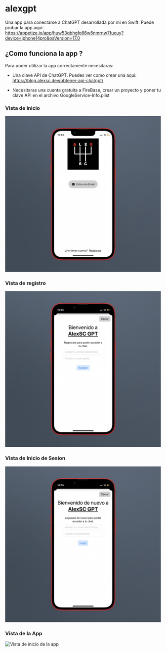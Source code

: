 # alexgpt
Una app para conectarse a ChatGPT desarrollada por mi en Swift.
Puede probar la app aqui: https://appetize.io/app/huw53qbhgfo66w5nmrnw7fuouy?device=iphone14pro&osVersion=17.0

## ¿Como funciona la app ?
Para poder utilizar la app correctamente necesitaras:

- Una clave API de ChatGPT. Puedes ver como crear una aqui: https://blog.alexsc.dev/obtener-api-chatgpt/

- Necesitaras una cuenta gratuita a FireBase, crear un proyecto y poner tu clave API en el archivo GoogleService-Info.plist

### Vista de inicio
<img src="AssetsReadme/img/VistaInicio.jpeg" alt="Vista de inicio de la app">

### Vista de registro
<img src="AssetsReadme/img/VistaRegistro.jpeg" alt="Vista de inicio de la app">

### Vista de Inicio de Sesion
<img src="AssetsReadme/img/VistaLogueo.jpeg" alt="Vista de inicio de la app">

### Vista de la App
<img src="AssetsReadme/img/VistaApp.jpeg" alt="Vista de inicio de la app">

